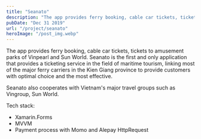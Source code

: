 ```yaml
---
title: "Seanato"
description: "The app provides ferry booking, cable car tickets, tickets to amusement parks of Vinpearl and Sun World. Seanato is the first and only application that provides a ticketing service in the field of maritime tourism, linking most of the major ferry carriers in the Kien Giang province to provide customers with optimal choice and the most effective. Seanato also cooperates with Vietnam's major travel groups such as Vingroup, Sun World."
pubDate: "Dec 31 2019"
url: "/project/seanato"
heroImage: "/post_img.webp"
---
```


The app provides ferry booking, cable car tickets, tickets to amusement parks of
Vinpearl and Sun World. Seanato is the first and only application that provides
a ticketing service in the field of maritime tourism, linking most of the major
ferry carriers in the Kien Giang province to provide customers with optimal
choice and the most effective.

Seanato also cooperates with Vietnam's major travel groups such as Vingroup, Sun World.

Tech stack:

- Xamarin.Forms
- MVVM
- Payment process with Momo and Alepay HttpRequest
